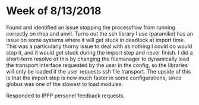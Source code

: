# Week of 8/13/2018


Found and identified an issue stopping the processflow from running correctly on rhea and anvil. Turns out the ssh library I use (paramiko) has an issue on some systems where it will get stuck in deadlock at import time.
This was a particularly thorny issue to deal with as nothing I could do would stop it, and it would get stuck during the import step and never finish. I did a short-term resolve of this by changing the filemanager to dynamically load
the transport interface requested by the user in the config, so the libraries will only be loaded if the user requests ssh file transport. The upside of this is that the import step is now much faster in some configurations, since
globus was one of the slowest to load modules.

Responded to IPPP personel feedback requests.

